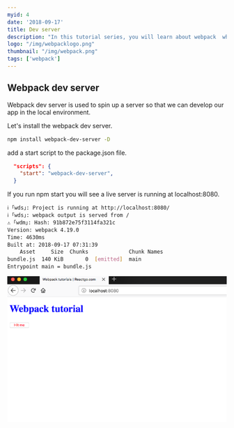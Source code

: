 ```yaml
---
myid: 4
date: '2018-09-17'
title: Dev server
description: "In this tutorial series, you will learn about webpack  which is module bundler used in most projects such as react,vuejs and angular"
logo: "/img/webpacklogo.png"
thumbnail: "/img/webpack.png"
tags: ['webpack']
---
```


## Webpack dev server

Webpack dev server is used to spin up a server so that we can develop our app in the local environment.

Let's install the webpack dev server.

```bash
npm install webpack-dev-server -D
```

add a start script to the package.json file.

```json
  "scripts": {
    "start": "webpack-dev-server",
  }
```

If you run npm start you will see a live server is running at localhost:8080.

```bash
ℹ ｢wds｣: Project is running at http://localhost:8080/
ℹ ｢wds｣: webpack output is served from /
⚠ ｢wdm｣: Hash: 91b872e75f3114fa321c
Version: webpack 4.19.0
Time: 4630ms
Built at: 2018-09-17 07:31:39
    Asset     Size  Chunks             Chunk Names
bundle.js  140 KiB       0  [emitted]  main
Entrypoint main = bundle.js
```

![webpack tutorial](./pro.png)